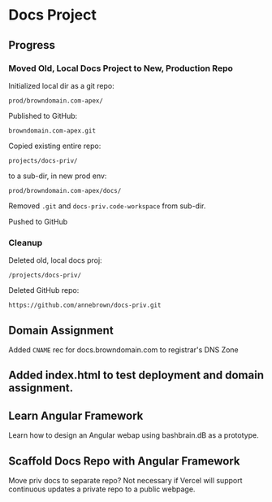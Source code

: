 # Docs Project

## Progress

### Moved Old, Local Docs Project to New, Production Repo


Initialized local dir as a git repo: 
```
prod/browndomain.com-apex/
```
Published to GitHub:
```
browndomain.com-apex.git
``` 
Copied existing entire repo:
```
projects/docs-priv/
``` 
to a sub-dir, in new prod env: 
```
prod/browndomain.com-apex/docs/
```
Removed ```.git``` and ```docs-priv.code-workspace``` from sub-dir.

Pushed to GitHub

### Cleanup

Deleted old, local docs proj:

```
/projects/docs-priv/
```
Deleted GitHub repo:
```
https://github.com/annebrown/docs-priv.git
```

## Domain Assignment

Added ```CNAME``` rec for docs.browndomain.com to registrar's DNS Zone

## Added index.html to test deployment and domain assignment.

## Learn Angular Framework

Learn how to design an Angular webap using bashbrain.dB as a prototype.

## Scaffold Docs Repo with Angular Framework

Move priv docs to separate repo?  Not necessary if Vercel will support continuous <?>updates</?> a private repo to a public webpage.

